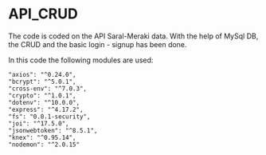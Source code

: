 # API_CRUD
The code is coded on the API Saral-Meraki data. With the help of MySql DB, the CRUD and the basic login - signup has been done.

In this code the following modules are used: 
    
    "axios": "^0.24.0",
    "bcrypt": "^5.0.1",
    "cross-env": "^7.0.3",
    "crypto": "^1.0.1",
    "dotenv": "^10.0.0",
    "express": "^4.17.2",
    "fs": "0.0.1-security",
    "joi": "^17.5.0",
    "jsonwebtoken": "^8.5.1",
    "knex": "^0.95.14",
    "nodemon": "^2.0.15"
